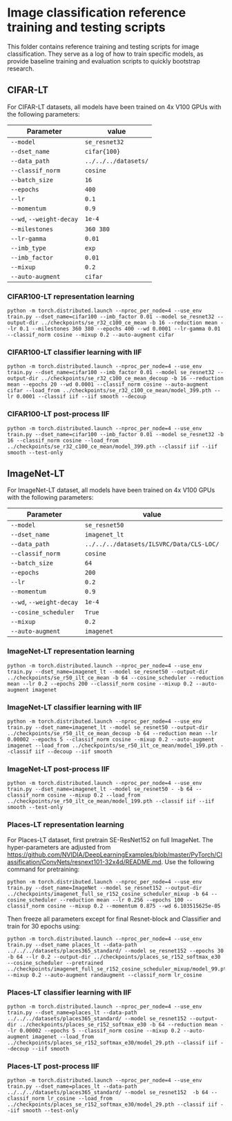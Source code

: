 # Image classification reference training and testing scripts 

This folder contains reference training and testing scripts for image classification.
They serve as a log of how to train specific models, as provide baseline
training and evaluation scripts to quickly bootstrap research.

## CIFAR-LT 
For CIFAR-LT datasets, all models have been trained on 4x V100 GPUs with 
the following parameters:

| Parameter                | value  |
| ------------------------ | ------ |
| `--model`                |`se_resnet32`|
| `--dset_name`            |`cifar{100}`|
| `--data_path`            |`../../../datasets/`|
| `--classif_norm`         |`cosine`|
| `--batch_size`           | `16`   |
| `--epochs`               | `400`  |
| `--lr`                   | `0.1`  |
| `--momentum`             | `0.9`  |
| `--wd`, `--weight-decay` | `1e-4` |
| `--milestones  `         |`360 380` |
| `--lr-gamma`             | `0.01` |
| `--imb_type`             | `exp`  |
| `--imb_factor`           | `0.01` |
| `--mixup`                | `0.2`  |
| `--auto-augment`         | `cifar`|


### CIFAR100-LT representation learning
```
python -m torch.distributed.launch --nproc_per_node=4 --use_env  train.py --dset_name=cifar100 --imb_factor 0.01 --model se_resnet32 --output-dir ../checkpoints/se_r32_c100_ce_mean -b 16 --reduction mean --lr 0.1 --milestones 360 380 --epochs 400 --wd 0.0001 --lr-gamma 0.01 --classif_norm cosine --mixup 0.2 --auto-augment cifar
```

### CIFAR100-LT classifier learning with IIF
```
python -m torch.distributed.launch --nproc_per_node=4 --use_env  train.py --dset_name=cifar100 --imb_factor 0.01 --model se_resnet32 --output-dir ../checkpoints/se_r32_c100_ce_mean_decoup -b 16 --reduction mean --epochs 20 --wd 0.0001 --classif_norm cosine --auto-augment cifar --load_from ../checkpoints/se_r32_c100_ce_mean/model_399.pth --lr 0.0001 --classif iif --iif smooth --decoup
```

### CIFAR100-LT post-process IIF
```
python -m torch.distributed.launch --nproc_per_node=4 --use_env  train.py --dset_name=cifar100 --imb_factor 0.01 --model se_resnet32 -b 16 --classif_norm cosine --load_from ../checkpoints/se_r32_c100_ce_mean/model_399.pth --classif iif --iif smooth --test-only
```

## ImageNet-LT 
For ImageNet-LT dataset, all models have been trained on 4x V100 GPUs with 
the following parameters:

| Parameter                | value  |
| ------------------------ | ------ |
| `--model`                |`se_resnet50`|
| `--dset_name`            |`imagenet_lt`|
| `--data_path`            |`../../../datasets/ILSVRC/Data/CLS-LOC/`|
| `--classif_norm`         |`cosine`|
| `--batch_size`           | `64`   |
| `--epochs`               | `200`  |
| `--lr`                   | `0.2`  |
| `--momentum`             | `0.9`  |
| `--wd`, `--weight-decay` | `1e-4` |
| `--cosine_scheduler`     | `True` |
| `--mixup`                | `0.2`  |
| `--auto-augment`         | `imagenet`|


### ImageNet-LT representation learning
```
python -m torch.distributed.launch --nproc_per_node=4 --use_env  train.py --dset_name=imagenet_lt --model se_resnet50 --output-dir ../checkpoints/se_r50_ilt_ce_mean -b 64 --cosine_scheduler --reduction mean --lr 0.2 --epochs 200 --classif_norm cosine --mixup 0.2 --auto-augment imagenet
```

### ImageNet-LT classifier learning with IIF
```
python -m torch.distributed.launch --nproc_per_node=4 --use_env  train.py --dset_name=imagenet_lt --model se_resnet50 --output-dir ../checkpoints/se_r50_ilt_ce_mean_decoup -b 64 --reduction mean --lr 0.00002 --epochs 5 --classif_norm cosine --mixup 0.2 --auto-augment imagenet --load_from ../checkpoints/se_r50_ilt_ce_mean/model_199.pth --classif iif --decoup --iif smooth
```

### ImageNet-LT post-process IIF
```
python -m torch.distributed.launch --nproc_per_node=4 --use_env  train.py --dset_name=imagenet_lt --model se_resnet50 - -b 64 --classif_norm cosine --mixup 0.2 --load_from ../checkpoints/se_r50_ilt_ce_mean/model_199.pth --classif iif --iif smooth --test-only
```

### Places-LT representation learning
For Places-LT dataset, first pretrain SE-ResNet152 on full ImageNet. The hyper-parameters are adjusted from https://github.com/NVIDIA/DeepLearningExamples/blob/master/PyTorch/Classification/ConvNets/resnext101-32x4d/README.md. Use the following command for pretraining:
```
python -m torch.distributed.launch --nproc_per_node=4 --use_env  train.py --dset_name=ImageNet --model se_resnet152 --output-dir ../checkpoints/imagenet_full_se_r152_cosine_scheduler_mixup -b 64 --cosine_scheduler --reduction mean --lr 0.256 --epochs 100 --classif_norm cosine --mixup 0.2 --momentum 0.875 --wd 6.103515625e-05
```

Then freeze all parameters except for final Resnet-block and Classifier and train for 30 epochs using:

```
python -m torch.distributed.launch --nproc_per_node=4 --use_env train.py --dset_name places_lt --data-path ../../../datasets/places365_standard/ --model se_resnet152 --epochs 30 -b 64 --lr 0.2 --output-dir ../checkpoints/places_se_r152_softmax_e30 --cosine_scheduler --pretrained ../checkpoints/imagenet_full_se_r152_cosine_scheduler_mixup/model_99.pth --mixup 0.2 --auto-augment randaugment --classif_norm lr_cosine
```

### Places-LT classifier learning with IIF
```
python -m torch.distributed.launch --nproc_per_node=4 --use_env  train.py --dset_name=places_lt --data-path ../../../datasets/places365_standard/ --model se_resnet152 --output-dir ../checkpoints/places_se_r152_softmax_e30 -b 64 --reduction mean --lr 0.00002 --epochs 5 --classif_norm cosine --mixup 0.2 --auto-augment imagenet --load_from ../checkpoints/places_se_r152_softmax_e30/model_29.pth --classif iif --decoup --iif smooth
```

### Places-LT post-process IIF
```
python -m torch.distributed.launch --nproc_per_node=4 --use_env  train.py --dset_name=places_lt --data-path ../../../datasets/places365_standard/ --model se_resnet152  -b 64 --classif_norm lr_cosine --load_from ../checkpoints/places_se_r152_softmax_e30/model_29.pth --classif iif --iif smooth --test-only
```